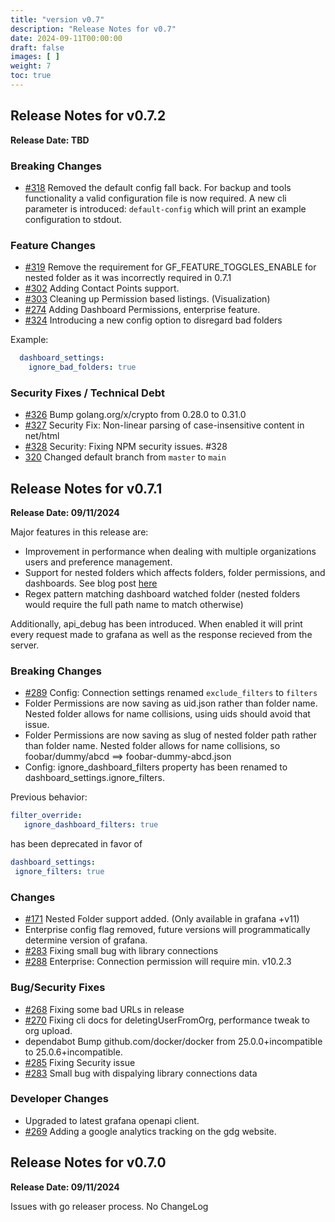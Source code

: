 ```yaml
---
title: "version v0.7"
description: "Release Notes for v0.7"
date: 2024-09-11T00:00:00
draft: false
images: [ ]
weight: 7
toc: true
---
```



## Release Notes for v0.7.2
**Release Date: TBD**

### Breaking Changes
  - [#318](https://github.com/esnet/gdg/pull/318) Removed the default config fall back.  For backup and tools functionality
a valid configuration file is now required.  A new cli parameter is introduced: `default-config` which will print an example configuration
to stdout.
### Feature Changes
  - [#319](https://github.com/esnet/gdg/pull/319) Remove the requirement for GF_FEATURE_TOGGLES_ENABLE for nested folder as it was incorrectly required in 0.7.1
  - [#302](https://github.com/esnet/gdg/pull/302) Adding Contact Points support.
  - [#303](https://github.com/esnet/gdg/pull/303) Cleaning up Permission based listings. (Visualization)
  - [#274](https://github.com/esnet/gdg/pull/274) Adding Dashboard Permissions, enterprise feature.
  - [#324](https://github.com/esnet/gdg/pull/324) Introducing a new config option to disregard bad folders

Example:
```yaml
  dashboard_settings:
    ignore_bad_folders: true
  ```

### Security Fixes / Technical Debt
  - [#326](https://github.com/esnet/gdg/pull/326) Bump golang.org/x/crypto from 0.28.0 to 0.31.0
  - [#327](https://github.com/esnet/gdg/pull/327) Security Fix: Non-linear parsing of case-insensitive content in net/html
  - [#328](https://github.com/esnet/gdg/pull/328) Security: Fixing NPM security issues. #328
  - [320](https://github.com/esnet/gdg/pull/320) Changed default branch from `master` to `main`


## Release Notes for v0.7.1
**Release Date: 09/11/2024**

Major features in this release are:
  - Improvement in performance when dealing with multiple organizations users and preference management.
  - Support for nested folders which affects folders, folder permissions, and dashboards.  See blog post [here](https://software.es.net/gdg/docs/tutorials/working-with-nested-folders/)
  - Regex pattern matching dashboard watched folder (nested folders would require the full path name to match otherwise)

Additionally, api_debug has been introduced.  When enabled it will print every request made to grafana as well as the response recieved from the server.

### Breaking Changes
  - [#289](https://github.com/esnet/gdg/issues/289) Config: Connection settings renamed `exclude_filters` to `filters`
  - Folder Permissions are now saving as uid.json rather than folder name.  Nested folder allows for name collisions, using uids should avoid that issue.
  - Folder Permissions are now saving as slug of nested folder path rather than folder name.  Nested folder allows for name collisions, so foobar/dummy/abcd ==> foobar-dummy-abcd.json
  - Config: ignore_dashboard_filters property has been renamed to dashboard_settings.ignore_filters.

Previous behavior:
  ```yaml
  filter_override:
     ignore_dashboard_filters: true
  ```

has been deprecated in favor of

  ```yaml
  dashboard_settings:
   ignore_filters: true

  ```


### Changes
  - [#171](https://github.com/esnet/gdg/issues/171) Nested Folder support added. (Only available in grafana +v11)
  - Enterprise config flag removed, future versions will programmatically determine version of grafana.
  - [#283](https://github.com/esnet/gdg/issues/283)  Fixing small bug with library connections
  - [#288](https://github.com/esnet/gdg/pull/288) Enterprise: Connection permission will require min. v10.2.3

### Bug/Security Fixes
  - [#268](https://github.com/esnet/gdg/issues/268) Fixing some bad URLs in release
  - [#270](https://github.com/esnet/gdg/issues/270) Fixing cli docs for deletingUserFromOrg, performance tweak to org upload.
  - dependabot Bump github.com/docker/docker from 25.0.0+incompatible to 25.0.6+incompatible.
  - [#285](https://github.com/esnet/gdg/issues/285) Fixing Security issue
  - [#283](https://github.com/esnet/gdg/issues/283) Small bug with dispalying library connections data

### Developer Changes
  - Upgraded to latest grafana openapi client.
  - [#269](https://github.com/esnet/gdg/issues/269) Adding a google analytics tracking on the gdg website.


## Release Notes for v0.7.0
**Release Date: 09/11/2024**


Issues with go releaser process.  No ChangeLog
